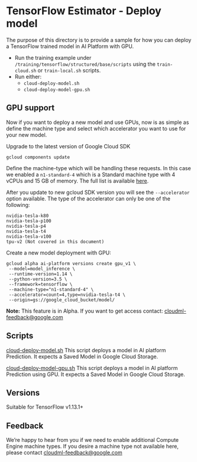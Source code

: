 # TensorFlow Estimator - Deploy model

The purpose of this directory is to provide a sample for how you can deploy a
TensorFlow trained model in AI Platform with GPU.

*   Run the training example under `/training/tensorflow/structured/base/scripts` using the
    `train-cloud.sh` or `train-local.sh` scripts.
*   Run either:
    - `cloud-deploy-model.sh`
    - `cloud-deploy-model-gpu.sh`

## GPU support

Now if you want to deploy a new model and use GPUs, now is as simple as 
define the machine type and select which accelerator you want to use for
your new model. 

Upgrade to the latest version of Google Cloud SDK

```
gcloud components update
```

Define the machine-type which will be handling these requests. In this case we enabled a `n1-standard-4` which is a Standard machine type with 4 vCPUs and 15 GB of memory. The full list is available [here](https://cloud.google.com/compute/docs/machine-types). 

After you update to new gcloud SDK version you will see the `--accelerator` option available. 
The type of the accelerator can only be one of the following: 

```
nvidia-tesla-k80
nvidia-tesla-p100
nvidia-tesla-p4
nvidia-tesla-t4 
nvidia-tesla-v100
tpu-v2 (Not covered in this document)
```

Create a new model deployment with GPU:

```
gcloud alpha ai-platform versions create gpu_v1 \
 --model=model_inference \
 --runtime-version=1.14 \
 --python-version=3.5 \
 --framework=tensorflow \
 --machine-type="n1-standard-4" \
 --accelerator=count=4,type=nvidia-tesla-t4 \
 --origin=gs://google_cloud_bucket/model/
```

**Note:** This feature is in Alpha. If you want to get access contact: <cloudml-feedback@google.com>

## Scripts

  [cloud-deploy-model.sh](structured/scripts/cloud-deploy-model.sh)  This script deploys a model in 
  AI platform Prediction. It expects a Saved Model in Google Cloud Storage.
  
  [cloud-deploy-model-gpu.sh](structured/scripts/cloud-deploy-model-gpu.sh) This script deploys a model in 
  AI platform Prediction using GPU. It expects a Saved Model in Google Cloud Storage.

## Versions
Suitable for TensorFlow v1.13.1+

## Feedback

We’re happy to hear from you if we need to enable additional Compute Engine machine types. If you desire a machine type not available here, please contact <cloudml-feedback@google.com>
